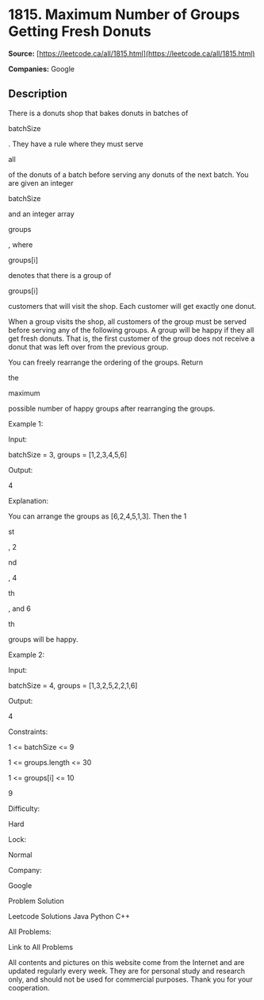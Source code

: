# 1815. Maximum Number of Groups Getting Fresh Donuts

**Source:** [https://leetcode.ca/all/1815.html](https://leetcode.ca/all/1815.html)

**Companies:** Google

## Description

There is a donuts shop that bakes donuts in batches of

batchSize

. They have a rule where they must serve

all

of the donuts of a batch before serving any donuts of the next batch. You are given an integer

batchSize

and an integer array

groups

, where

groups[i]

denotes that there is a group of

groups[i]

customers that will visit the shop. Each customer will get exactly one donut.

When a group visits the shop, all customers of the group must be served before serving any of the following groups. A group will be happy if they all get fresh donuts. That is, the first customer of the group does not receive a donut that was left over from the previous group.

You can freely rearrange the ordering of the groups. Return

the

maximum

possible number of happy groups after rearranging the groups.

Example 1:

Input:

batchSize = 3, groups = [1,2,3,4,5,6]

Output:

4

Explanation:

You can arrange the groups as [6,2,4,5,1,3]. Then the 1

st

, 2

nd

, 4

th

, and 6

th

groups will be happy.

Example 2:

Input:

batchSize = 4, groups = [1,3,2,5,2,2,1,6]

Output:

4

Constraints:

1 <= batchSize <= 9

1 <= groups.length <= 30

1 <= groups[i] <= 10

9

Difficulty:

Hard

Lock:

Normal

Company:

Google

Problem Solution

Leetcode Solutions Java Python C++

All Problems:

Link to All Problems

All contents and pictures on this website come from the Internet and are updated regularly every week. They are for personal study and research only, and should not be used for commercial purposes. Thank you for your cooperation.

